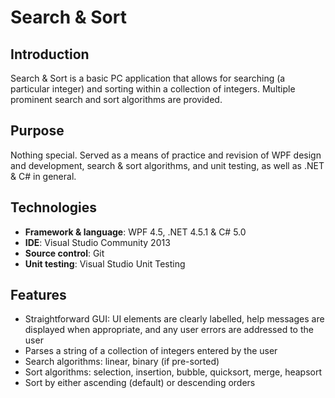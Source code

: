 # Search & Sort
## Introduction
Search & Sort is a basic PC application that allows for searching (a particular integer) and sorting within a collection of integers. Multiple prominent search and sort algorithms are provided.

## Purpose
Nothing special. Served as a means of practice and revision of WPF design and development, search & sort algorithms, and unit testing, as well as .NET & C# in general.

## Technologies
* **Framework & language**: WPF 4.5, .NET 4.5.1 & C# 5.0
* **IDE**: Visual Studio Community 2013
* **Source control**: Git
* **Unit testing**: Visual Studio Unit Testing

## Features
* Straightforward GUI: UI elements are clearly labelled, help messages are displayed when appropriate, and any user errors are addressed to the user
* Parses a string of a collection of integers entered by the user
* Search algorithms: linear, binary (if pre-sorted)
* Sort algorithms: selection, insertion, bubble, quicksort, merge, heapsort
* Sort by either ascending (default) or descending orders